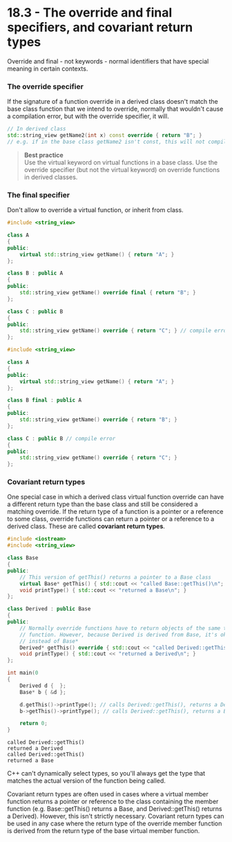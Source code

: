 # 18.3 - The override and final specifiers, and covariant return types

Override and final - not keywords - normal identifiers that have special meaning in
certain contexts.

### The override specifier
If the signature of a function override in a derived class doesn't match the base class
function that we intend to override, normally that wouldn't cause a compilation error, but
with the override specifier, it will.

```c++
// In derived class
std::string_view getName2(int x) const override { return "B"; }
// e.g. if in the base class getName2 isn't const, this will not compile
```

> **Best practice**<br>
> Use the virtual keyword on virtual functions in a base class. Use the override specifier
> (but not the virtual keyword) on override functions in derived classes.

### The final specifier
Don't allow to override a virtual function, or inherit from class.

```c++
#include <string_view>

class A
{
public:
    virtual std::string_view getName() { return "A"; }
};

class B : public A
{
public:
    std::string_view getName() override final { return "B"; }
};

class C : public B
{
public:
    std::string_view getName() override { return "C"; } // compile error
};
```

```c++
#include <string_view>

class A
{
public:
    virtual std::string_view getName() { return "A"; }
};

class B final : public A
{
public:
    std::string_view getName() override { return "B"; }
};

class C : public B // compile error
{
public:
    std::string_view getName() override { return "C"; }
};
```

### Covariant return types
One special case in which a derived class virtual function override can have a different
return type than the base class and still be considered a matching override. If the return
type of a function is a pointer or a reference to some class, override functions can
return a pointer or a reference to a derived class. These are called **covariant return
types**.

```c++
#include <iostream>
#include <string_view>

class Base
{
public:
    // This version of getThis() returns a pointer to a Base class
    virtual Base* getThis() { std::cout << "called Base::getThis()\n"; return this; }
    void printType() { std::cout << "returned a Base\n"; }
};

class Derived : public Base
{
public:
    // Normally override functions have to return objects of the same type as the base
    // function. However, because Derived is derived from Base, it's okay to return Derived*
    // instead of Base*
    Derived* getThis() override { std::cout << "called Derived::getThis()\n"; return this; }
    void printType() { std::cout << "returned a Derived\n"; }
};

int main(0
{
    Derived d {  };
    Base* b { &d };

    d.getThis()->printType(); // calls Derived::getThis(), returns a Derived*, calls Derived::printType
    b->getThis()->printType(); // calls Derived::getThis(), returns a Base*, calls Base::printType

    return 0;
}
```

```
called Derived::getThis()
returned a Derived
called Derived::getThis()
returned a Base
```

C++ can't dynamically select types, so you'll always get the type that matches the actual
version of the function being called.

Covariant return types are often used in cases where a virtual member function returns a
pointer or reference to the class containing the member function (e.g. Base::getThis()
returns a Base, and Derived::getThis() returns a Derived). However, this isn't strictly
necessary. Covariant return types can be used in any case where the return type of the
override member function is derived from the return type of the base virtual member
function.
